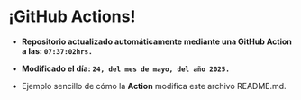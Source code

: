 # ¡GitHub Actions!
* **Repositorio actualizado automáticamente mediante una GitHub Action a las: `07:37:02hrs.`**
* **Modificado el día: `24, del mes de mayo, del año 2025.`**

* Ejemplo sencillo de cómo la **Action** modifica este archivo README.md.
